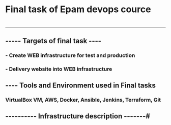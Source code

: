 # ##################################
# Final task of Epam devops cource #
# ##################################
----
## ----- Targets of final task ----
  ### - Create WEB infrastructure for test and production 
  ### - Delivery website into WEB infrastructure 
  
## ---- Tools and Environment  used in Final tasks
   ### VirtualBox VM, AWS, Docker, Ansible, Jenkins, Terraform, Git
  
##  ----------  Infrastructure description  -------#
